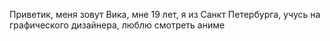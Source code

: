 Приветик, меня зовут Вика, мне 19 лет, я из Санкт Петербурга, учусь на графического дизайнера, люблю смотреть аниме 
